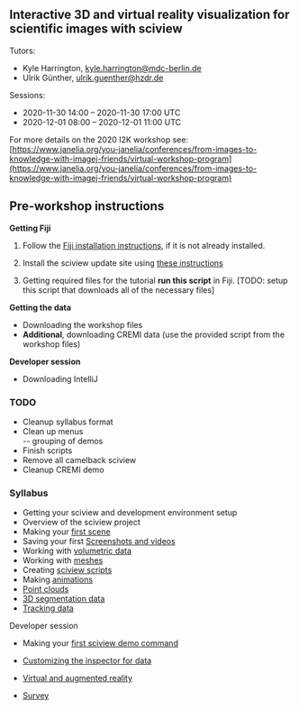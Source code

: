 ##  Interactive 3D and virtual reality visualization for scientific images with sciview

Tutors:

- Kyle Harrington, kyle.harrington@mdc-berlin.de
- Ulrik Günther, ulrik.guenther@hzdr.de

Sessions: 	

- 2020-11-30 14:00 	 –  	2020-11-30 17:00 UTC
- 2020-12-01 08:00 	 –  	2020-12-01 11:00 UTC

For more details on the 2020 I2K workshop see: [https://www.janelia.org/you-janelia/conferences/from-images-to-knowledge-with-imagej-friends/virtual-workshop-program](https://www.janelia.org/you-janelia/conferences/from-images-to-knowledge-with-imagej-friends/virtual-workshop-program)

## Pre-workshop instructions

**Getting Fiji**

1. Follow the [Fiji installation instructions](https://docs.scenery.graphics/sciview/installation/installing-fiji), if it is not already installed.

2. Install the sciview update site using [these instructions](https://docs.scenery.graphics/sciview/installation/installing-the-sciview-plugin-for-fiji)

3. Getting required files for the tutorial **run this script** in Fiji. [TODO: setup this script that downloads all of the necessary files]

**Getting the data**

- Downloading the workshop files
- **Additional**, downloading CREMI data (use the provided script from the workshop files)

**Developer session**

- Downloading IntelliJ

### TODO

- Cleanup syllabus format
- Clean up menus  
-- grouping of demos  
- Finish scripts  
- Remove all camelback sciview
- Cleanup CREMI demo

### Syllabus

- Getting your sciview and development environment setup
- Overview of the sciview project
- Making your [first scene](../basics/first-scene)
- Saving your first [Screenshots and videos](../basics/screenshots-and-videos)
- Working with [volumetric data](../basics/volumetric-data)
- Working with [meshes](../image-analysis/mesh-processing)
- Creating [sciview scripts](../scripting/first-scripts)
- Making [animations](../scripting/animations)
- [Point clouds](../complex-data/point-clouds)
- [3D segmentation data](../complex-data/segmentations)
- [Tracking data](../complex-data/tracking)

Developer session

- Making your [first sciview demo command](../development/first-demo-command)
- [Customizing the inspector for data](../development/customizing-inspector)
- [Virtual and augmented reality](../XR/VR-AR)

- [Survey](../surveys/i2k-2020)
